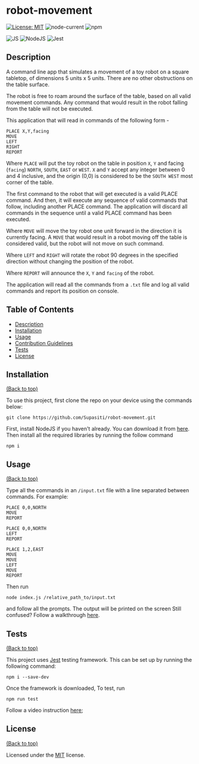 # robot-movement

[![License: MIT](https://img.shields.io/badge/License-MIT-yellow.svg)](https://opensource.org/licenses/MIT)
![node-current](https://img.shields.io/node/v/inquirer)
![npm](https://img.shields.io/npm/v/jest)

![JS](https://img.shields.io/badge/JavaScript-F7DF1E?style=for-the-badge&logo=javascript&logoColor=black)
![NodeJS](https://img.shields.io/badge/Node.js-43853D?style=for-the-badge&logo=node.js&logoColor=white)
![Jest](https://img.shields.io/badge/Jest-944058?style=for-the-badge&logo=jest&logoColor=white)


## <h2 id="description"> Description </h2>

A command line app that simulates a movement of a toy robot on a square tabletop, of dimensions 5 units x 5 units. There are no other obstructions on the table surface.

The robot is free to roam around the surface of the table, based on all valid movement commands.
Any command that would result in the robot falling from the table will not be executed.

This application that will read in commands of the following form -

    PLACE X,Y,facing
    MOVE
    LEFT
    RIGHT
    REPORT
  
Where `PLACE` will put the toy robot on the table in position `X`, `Y` and facing (`facing`) 
`NORTH`, `SOUTH`, `EAST` or `WEST`. `X` and `Y` accept any integer between 0 and 4 inclusive, and the origin (0,0) is considered to be the `SOUTH WEST` most corner of the table.

The first command to the robot that will get executed is a valid PLACE command.
And then, it will execute any sequence of valid commands that follow, including
another PLACE command. The application will discard all commands in the sequence until a valid PLACE command has been executed.

Where `MOVE` will move the toy robot one unit forward in the direction it is currently facing. A `MOVE` that would result in a robot moving off the table is considered valid, but the robot will not move on such command. 

Where `LEFT` and `RIGHT` will rotate the robot 90 degrees in the specified
direction without changing the position of the robot.

Where `REPORT` will announce the `X`, `Y` and `facing` of the robot. 

The application will read all the commands from a `.txt` file and log all valid commands and report its position on console. 


## <h2 id="table-of-contents"> Table of Contents </h2>

- [Description](#description)
- [Installation](#installation)
- [Usage](#usage)
- [Contribution Guidelines](#contribution)
- [Tests](#tests)
- [License](#license)


## <h2 id="installation"> Installation </h2>
[(Back to top)](#table-of-content)

To use this project, first clone the repo on your device using the commands below:

    git clone https://github.com/Supasiti/robot-movement.git

First, install NodeJS if you haven't already. You can download it from [here](https://nodejs.org/en/). Then install all the required libraries by running the follow command

    npm i 


## <h2 id="usage"> Usage </h2>
[(Back to top)](#table-of-content)

Type all the commands in an `/input.txt` file with a line separated between commands. For example:

    PLACE 0,0,NORTH
    MOVE
    REPORT

    PLACE 0,0,NORTH
    LEFT
    REPORT

    PLACE 1,2,EAST
    MOVE
    MOVE
    LEFT
    MOVE
    REPORT

Then run

    node index.js /relative_path_to/input.txt

and follow all the prompts. The output will be printed on the screen
Still confused? Follow a walkthrough [here]().

## <h2 id="tests"> Tests </h2>
[(Back to top)](#table-of-content)

This project uses [Jest](https://jestjs.io) testing framework. This can be set up by running the following command:

    npm i --save-dev

Once the framework is downloaded, To test, run

    npm run test

Follow a video instruction [here]();


## <h2 id="license"> License </h2>
[(Back to top)](#table-of-content)

Licensed under the [MIT](https://opensource.org/licenses/MIT) license.
